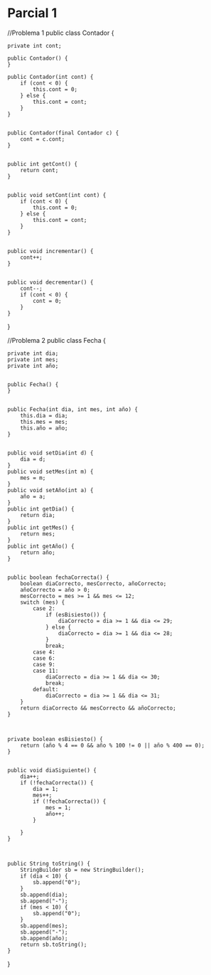 # Parcial 1
//Problema 1
public class Contador {

    private int cont;
    
    public Contador() {
    }

    public Contador(int cont) {
        if (cont < 0) {
            this.cont = 0;
        } else {
            this.cont = cont;
        }
    }

   
    public Contador(final Contador c) {
        cont = c.cont;
    }

   
    public int getCont() {
        return cont;
    }

   
    public void setCont(int cont) {
        if (cont < 0) {
            this.cont = 0;
        } else {
            this.cont = cont;
        }
    }

    
    public void incrementar() {
        cont++;
    }

   
    public void decrementar() {
        cont--;
        if (cont < 0) {
            cont = 0;
        }
    }
    
}
















//Problema 2
public class Fecha {

    private int dia;
    private int mes;
    private int año;

   
    public Fecha() {
    }

    
    public Fecha(int dia, int mes, int año) {
        this.dia = dia;
        this.mes = mes;
        this.año = año;
    }

    
    public void setDia(int d) {
        dia = d;
    }
    public void setMes(int m) {
        mes = m;
    }
    public void setAño(int a) {
        año = a;
    }
    public int getDia() {
        return dia;
    }
    public int getMes() {
        return mes;
    }
    public int getAño() {
        return año;
    }

   
    public boolean fechaCorrecta() {
        boolean diaCorrecto, mesCorrecto, añoCorrecto;
        añoCorrecto = año > 0;
        mesCorrecto = mes >= 1 && mes <= 12;
        switch (mes) {
            case 2:
                if (esBisiesto()) {
                    diaCorrecto = dia >= 1 && dia <= 29;
                } else {
                    diaCorrecto = dia >= 1 && dia <= 28;
                }
                break;
            case 4:
            case 6:
            case 9:
            case 11:
                diaCorrecto = dia >= 1 && dia <= 30;
                break;
            default:
                diaCorrecto = dia >= 1 && dia <= 31;
        }
        return diaCorrecto && mesCorrecto && añoCorrecto;
    }

    
   
    private boolean esBisiesto() {
        return (año % 4 == 0 && año % 100 != 0 || año % 400 == 0);
    }

    
    public void diaSiguiente() {
        dia++;
        if (!fechaCorrecta()) {
            dia = 1;
            mes++;
            if (!fechaCorrecta()) {
                mes = 1;
                año++;
            }

        }
    }

    
    
    public String toString() {
        StringBuilder sb = new StringBuilder();
        if (dia < 10) {
            sb.append("0");
        }
        sb.append(dia);
        sb.append("-");
        if (mes < 10) {
            sb.append("0");
        }
        sb.append(mes);
        sb.append("-");
        sb.append(año);
        return sb.toString();
    }
} 





















